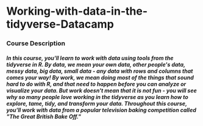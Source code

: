 # Working-with-data-in-the-tidyverse-Datacamp
### Course Description 

##### In this course, you'll learn to work with data using tools from the tidyverse in R. By data, we mean your own data, other people's data, messy data, big data, small data - any data with rows and columns that comes your way! By work, we mean doing most of the things that sound hard to do with R, and that need to happen before you can analyze or visualize your data. But work doesn't mean that it is not fun - you will see why so many people love working in the tidyverse as you learn how to explore, tame, tidy, and transform your data. Throughout this course, you'll work with data from a popular television baking competition called "The Great British Bake Off."

